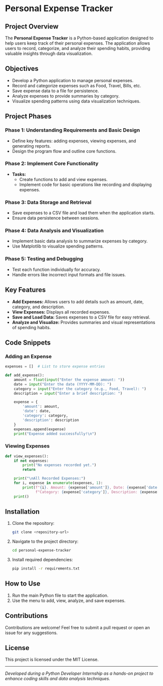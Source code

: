 
# Personal Expense Tracker

## Project Overview

The **Personal Expense Tracker** is a Python-based application designed to help users keep track of their personal expenses. The application allows users to record, categorize, and analyze their spending habits, providing valuable insights through data visualization.

## Objectives

- Develop a Python application to manage personal expenses.
- Record and categorize expenses such as Food, Travel, Bills, etc.
- Save expense data to a file for persistence.
- Analyze expenses to provide summaries by category.
- Visualize spending patterns using data visualization techniques.

## Project Phases

### Phase 1: Understanding Requirements and Basic Design
- Define key features: adding expenses, viewing expenses, and generating reports.
- Design the program flow and outline core functions.

### Phase 2: Implement Core Functionality
- **Tasks:**
  - Create functions to add and view expenses.
  - Implement code for basic operations like recording and displaying expenses.

### Phase 3: Data Storage and Retrieval
- Save expenses to a CSV file and load them when the application starts.
- Ensure data persistence between sessions.

### Phase 4: Data Analysis and Visualization
- Implement basic data analysis to summarize expenses by category.
- Use Matplotlib to visualize spending patterns.

### Phase 5: Testing and Debugging
- Test each function individually for accuracy.
- Handle errors like incorrect input formats and file issues.

## Key Features

- **Add Expenses:** Allows users to add details such as amount, date, category, and description.
- **View Expenses:** Displays all recorded expenses.
- **Save and Load Data:** Saves expenses to a CSV file for easy retrieval.
- **Analyze and Visualize:** Provides summaries and visual representations of spending habits.

## Code Snippets

### Adding an Expense

```python
expenses = []  # List to store expense entries

def add_expense():
    amount = float(input("Enter the expense amount: "))
    date = input("Enter the date (YYYY-MM-DD): ")
    category = input("Enter the category (e.g., Food, Travel): ")
    description = input("Enter a brief description: ")

    expense = {
        'amount': amount,
        'date': date,
        'category': category,
        'description': description
    }
    expenses.append(expense)
    print("Expense added successfully!\n")
```

### Viewing Expenses

```python
def view_expenses():
    if not expenses:
        print("No expenses recorded yet.")
        return

    print("\nAll Recorded Expenses:")
    for i, expense in enumerate(expenses, 1):
        print(f"{i}. Amount: {expense['amount']}, Date: {expense['date']}, "
              f"Category: {expense['category']}, Description: {expense['description']}")
    print()
```

## Installation

1. Clone the repository:
    ```bash
    git clone <repository-url>
    ```
2. Navigate to the project directory:
    ```bash
    cd personal-expense-tracker
    ```
3. Install required dependencies:
    ```bash
    pip install -r requirements.txt
    ```

## How to Use

1. Run the main Python file to start the application.
2. Use the menu to add, view, analyze, and save expenses.

## Contributions

Contributions are welcome! Feel free to submit a pull request or open an issue for any suggestions.

## License

This project is licensed under the MIT License.

---

*Developed during a Python Developer Internship as a hands-on project to enhance coding skills and data analysis techniques.*
